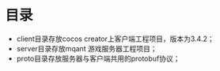 # 目录
* client目录存放cocos creator上客户端工程项目，版本为3.4.2；
* server目录存放mqant 游戏服务器工程项目；
* proto目录存放服务器与客户端共用的protobuf协议；


